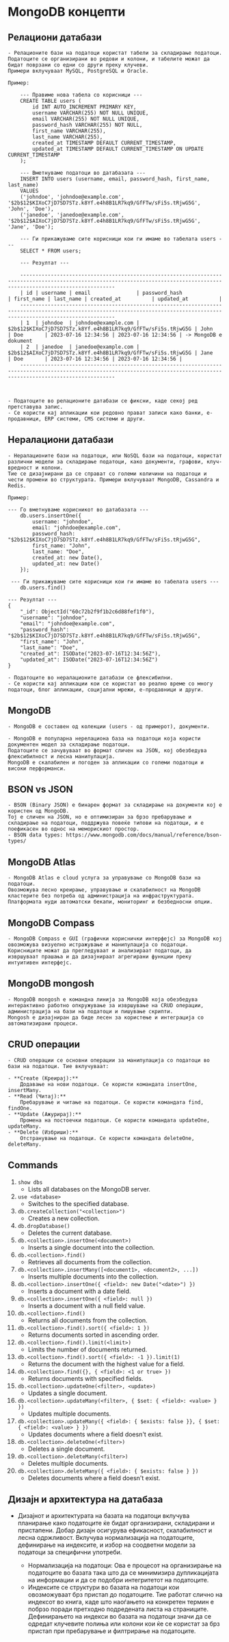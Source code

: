 # MongoDB концепти

## Релациони датабази

    - Релационите бази на податоци користат табели за складирање податоци.
    Податоците се организирани во редови и колони, и табелите можат да бидат поврзани со едни со други преку клучеви.
    Примери вклучуваат MySQL, PostgreSQL и Oracle.

    Пример:

        --- Правиме нова табела со корисници ---
        CREATE TABLE users (
            id INT AUTO_INCREMENT PRIMARY KEY,
            username VARCHAR(255) NOT NULL UNIQUE,
            email VARCHAR(255) NOT NULL UNIQUE,
            password_hash VARCHAR(255) NOT NULL,
            first_name VARCHAR(255),
            last_name VARCHAR(255),
            created_at TIMESTAMP DEFAULT CURRENT_TIMESTAMP,
            updated_at TIMESTAMP DEFAULT CURRENT_TIMESTAMP ON UPDATE CURRENT_TIMESTAMP
        );

        --- Вметнуваме податоци во датабазата ---
        INSERT INTO users (username, email, password_hash, first_name, last_name)
        VALUES
        ('johndoe', 'johndoe@example.com', '$2b$12$KIXoC7jD7SD7STz.k8Yf.e4h8B1LR7kq9/GfFTw/sFi5s.tRjwG5G', 'John', 'Doe'),
        ('janedoe', 'janedoe@example.com', '$2b$12$AIXoC7jD7SD7STz.k8Yf.e4h8B1LR7kq9/GfFTw/sFi5s.tRjwG5G', 'Jane', 'Doe');

        --- Ги прикажуваме сите корисници кои ги имаме во табелата users ---
        SELECT * FROM users;

        --- Резултат ---

        ---------------------------------------------------------------------------------------------------------------------------------------------------------------------------
        | id | username | email               | password_hash                                                | first_name | last_name | created_at          | updated_at          |
        ---------------------------------------------------------------------------------------------------------------------------------------------------------------------------
        | 1  | johndoe  | johndoe@example.com | $2b$12$KIXoC7jD7SD7STz.k8Yf.e4h8B1LR7kq9/GfFTw/sFi5s.tRjwG5G | John       | Doe       | 2023-07-16 12:34:56 | 2023-07-16 12:34:56 | -> MongoDB e dokument
        | 2  | janedoe  | janedoe@example.com | $2b$12$AIXoC7jD7SD7STz.k8Yf.e4h8B1LR7kq9/GfFTw/sFi5s.tRjwG5G | Jane       | Doe       | 2023-07-16 12:34:56 | 2023-07-16 12:34:56 |
        ---------------------------------------------------------------------------------------------------------------------------------------------------------------------------



    - Податоците во релационите датабази се фиксни, каде секој ред претставува запис.
    - Се користи кај апликации кои редовно прават записи како банки, е-продавници, ERP системи, CMS системи и други.

## Нералациони датабази

    - Нералационите бази на податоци, или NoSQL бази на податоци, користат различни модели за складирање податоци, како документи, графови, клуч-вредност и колони.
    Тие се дизајнирани да се справат со големи количини на податоци и чести промени во структурата. Примери вклучуваат MongoDB, Cassandra и Redis.

    Пример:

    --- Го вметнуваме корисникот во датабазата ---
        db.users.insertOne({
            username: "johndoe",
            email: "johndoe@example.com",
            password_hash: "$2b$12$KIXoC7jD7SD7STz.k8Yf.e4h8B1LR7kq9/GfFTw/sFi5s.tRjwG5G",
            first_name: "John",
            last_name: "Doe",
            created_at: new Date(),
            updated_at: new Date()
        });

     --- Ги прикажуваме сите корисници кои ги имаме во табелата users ---
        db.users.find()

    --- Резултат ---
    {
        "_id": ObjectId("60c72b2f9f1b2c6d88fef1f0"),
        "username": "johndoe",
        "email": "johndoe@example.com",
        "password_hash": "$2b$12$KIXoC7jD7SD7STz.k8Yf.e4h8B1LR7kq9/GfFTw/sFi5s.tRjwG5G",
        "first_name": "John",
        "last_name": "Doe",
        "created_at": ISODate("2023-07-16T12:34:56Z"),
        "updated_at": ISODate("2023-07-16T12:34:56Z")
    }

    - Податоците во нералационите датабази се флексибилни.
    - Се користи кај апликации кои се користат во реално време со многу податоци, блог апликации, социјални мрежи, е-продавници и други.

## MongoDB

    - MongoDB е составен од колекции (users - од примерот), документи.

    - MongoDB е популарна нерелациона база на податоци која користи документен модел за складирање податоци.
    Податоците се зачувуваат во формат сличен на JSON, кој обезбедува флексибилност и лесна манипулација.
    MongoDB е скалабилен и погоден за апликации со големи податоци и високи перформанси.

## BSON vs JSON

    - BSON (Binary JSON) е бинарен формат за складирање на документи кој е користен од MongoDB.
    Тој е сличен на JSON, но е оптимизиран за брзо пребарување и складирање на податоци, поддржува повеќе типови на податоци, и е поефикасен во однос на меморискиот простор.
    - BSON data types: https://www.mongodb.com/docs/manual/reference/bson-types/

## MongoDB Atlas

    - MongoDB Atlas е cloud услуга за управување со MongoDB бази на податоци.
    Овозможува лесно креирање, управување и скалабилност на MongoDB кластерите без потреба од администрација на инфраструктурата.
    Платформата нуди автоматски бекапи, мониторинг и безбедносни опции.

## MongoDB Compass

    - MongoDB Compass е GUI (графички кориснички интерфејс) за MongoDB кој овозможува визуелно истражување и манипулација со податоци.
    Корисниците можат да прегледуваат и анализираат податоци, да извршуваат прашања и да дизајнираат агрегирани функции преку интуитивен интерфејс.

## MongoDB mongosh

    - MongoDB mongosh е командна линија за MongoDB која обезбедува интерактивно работно опкружување за извршување на CRUD операции, администрација на бази на податоци и пишување скрипти.
    Mongosh е дизајниран да биде лесен за користење и интеграција со автоматизирани процеси.

## CRUD операции

    - CRUD операции се основни операции за манипулација со податоци во бази на податоци. Тие вклучуваат:

    - **Create (Креирај):**
        Додавање на нови податоци. Се користи командата insertOne, insertMany.
    - **Read (Читај):**
        Пребарување и читање на податоци. Се користи командата find, findOne.
    - **Update (Ажурирај):**
        Промена на постоечки податоци. Се користи командата updateOne, updateMany.
    - **Delete (Избриши):**
        Отстранување на податоци. Се користи командата deleteOne, deleteMany.

## Commands

1. `show dbs`
   - Lists all databases on the MongoDB server.
2. `use <database>`
   - Switches to the specified database.
3. `db.createCollection("<collection>")`
   - Creates a new collection.
4. `db.dropDatabase()`
   - Deletes the current database.
5. `db.<collection>.insertOne(<document>)`
   - Inserts a single document into the collection.
6. `db.<collection>.find()`
   - Retrieves all documents from the collection.
7. `db.<collection>.insertMany([<document1>, <document2>, ...])`
   - Inserts multiple documents into the collection.
8. `db.<collection>.insertOne({ <field>: new Date("<date>") })`
   - Inserts a document with a date field.
9. `db.<collection>.insertOne({ <field>: null })`
   - Inserts a document with a null field value.
10. `db.<collection>.find()`
    - Returns all documents from the collection.
11. `db.<collection>.find().sort({ <field>: 1 })`
    - Returns documents sorted in ascending order.
12. `db.<collection>.find().limit(<limit>)`
    - Limits the number of documents returned.
13. `db.<collection>.find().sort({ <field>: -1 }).limit(1)`
    - Returns the document with the highest value for a field.
14. `db.<collection>.find({}, { <field>: <1 or true> })`
    - Returns documents with specified fields.
15. `db.<collection>.updateOne(<filter>, <update>)`
    - Updates a single document.
16. `db.<collection>.updateMany(<filter>, { $set: { <field>: <value> } })`
    - Updates multiple documents.
17. `db.<collection>.updateMany({ <field>: { $exists: false }}, { $set: { <field>: <value> } })`
    - Updates documents where a field doesn't exist.
18. `db.<collection>.deleteOne(<filter>)`
    - Deletes a single document.
19. `db.<collection>.deleteMany(<filter>)`
    - Deletes multiple documents.
20. `db.<collection>.deleteMany({ <field>: { $exists: false } })`
    - Deletes documents where a field doesn't exist.

## Дизајн и архитектура на датабаза

- Дизајнот и архитектурата на базата на податоци вклучува планирање како податоците ќе бидат организирани, складирани и пристапени.
  Добар дизајн осигурува ефикасност, скалабилност и лесна одржливост.
  Вклучува нормализација на податоците, дефинирање на индексите, и избор на соодветни модели за податоци за специфични употреби.

  - Нормализација на податоци: Ова е процесот на организирање на податоците во базата така што да се минимизира дупликацијата на информации и да се подобри интегритетот на податоците.
  - Индексите се структури во базата на податоци кои овозможуваат брз пристап до податоците.
    Тие работат слично на индексот во книга, каде што наоѓањето на конкретен термин е побрзо поради претходно подредената листа на страниците.
    Дефинирањето на индекси во базата на податоци значи да се одредат клучевите полиња или колони кои ќе се користат за брз пристап при пребарување и филтрирање на податоците.
